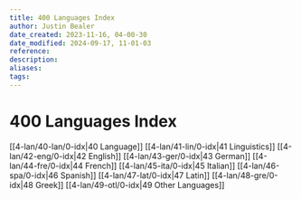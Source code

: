```yaml
---
title: 400 Languages Index
author: Justin Bealer
date_created: 2023-11-16, 04-00-30
date_modified: 2024-09-17, 11-01-03
reference: 
description: 
aliases: 
tags: 
---
```

# 400 Languages Index

[[4-lan/40-lan/0-idx|40 Language]]
[[4-lan/41-lin/0-idx|41 Linguistics]]
[[4-lan/42-eng/0-idx|42 English]]
[[4-lan/43-ger/0-idx|43 German]]
[[4-lan/44-fre/0-idx|44 French]]
[[4-lan/45-ita/0-idx|45 Italian]]
[[4-lan/46-spa/0-idx|46 Spanish]]
[[4-lan/47-lat/0-idx|47 Latin]]
[[4-lan/48-gre/0-idx|48 Greek]]
[[4-lan/49-otl/0-idx|49 Other Languages]]

